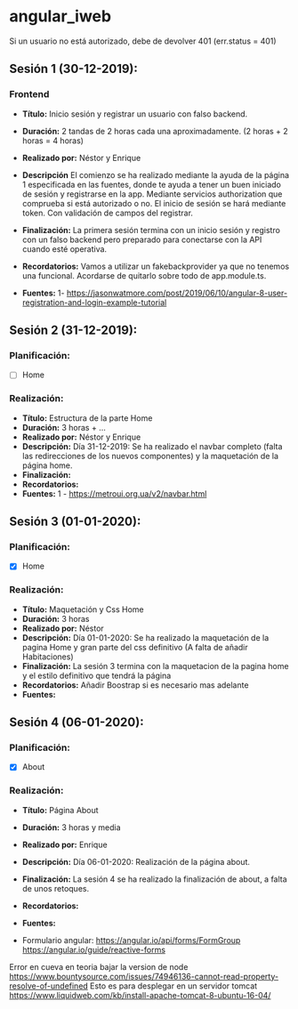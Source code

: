 # angular_iweb
Si un usuario no está autorizado, debe de devolver 401 (err.status = 401)

## Sesión 1 (30-12-2019):
### Frontend 
* **Título:** Inicio sesión y registrar un usuario con falso backend.
* **Duración:** 2 tandas de 2 horas cada una aproximadamente. (2 horas + 2 horas = 4 horas) 
* **Realizado por:** Néstor y Enrique
* **Descripción**
El comienzo se ha realizado mediante la ayuda de la página 1 especificada en las fuentes, donde te ayuda a tener
un buen iniciado de sesión y registrarse en la app. Mediante servicios authorization que comprueba si está
autorizado o no.
El inicio de sesión se hará mediante token. Con validación de campos del registrar.

* **Finalización:** La primera sesión termina con un inicio sesión y registro con un falso backend pero preparado para conectarse
con la API cuando esté operativa.

* **Recordatorios:** Vamos a utilizar un fakebackprovider ya que no tenemos una funcional.  Acordarse de quitarlo sobre todo de app.module.ts.

* **Fuentes:**
1- https://jasonwatmore.com/post/2019/06/10/angular-8-user-registration-and-login-example-tutorial

## Sesión 2 (31-12-2019):
### Planificación:
* [ ] Home

### Realización: 
* **Título:** Estructura de la parte Home
* **Duración:** 3 horas + ...
* **Realizado por:** Néstor y Enrique
* **Descripción:**
Día 31-12-2019:
Se ha realizado el navbar completo (falta las redirecciones de los nuevos componentes) y la maquetación de la página home.
* **Finalización:**
* **Recordatorios:**
* **Fuentes:**
1 - https://metroui.org.ua/v2/navbar.html

## Sesión 3 (01-01-2020):
### Planificación:
* [X] Home

### Realización: 
* **Título:** Maquetación y Css Home
* **Duración:** 3 horas
* **Realizado por:** Néstor
* **Descripción:**
Día 01-01-2020:
Se ha realizado la maquetación de la pagina Home y gran parte del css definitivo (A falta de añadir Habitaciones)
* **Finalización:**
La sesión 3 termina con la maquetacion de la pagina home y el estilo definitivo que tendrá la página
* **Recordatorios:**
Añadir Boostrap si es necesario mas adelante
* **Fuentes:**

## Sesión 4 (06-01-2020):
### Planificación:
* [X] About

### Realización: 
* **Título:** Página About
* **Duración:** 3 horas y media
* **Realizado por:** Enrique
* **Descripción:**
Día 06-01-2020:
Realización de la página about.
* **Finalización:**
La sesión 4 se ha realizado la finalización de about, a falta de unos retoques.
* **Recordatorios:**

* **Fuentes:**
- Formulario angular:
 https://angular.io/api/forms/FormGroup
 https://angular.io/guide/reactive-forms
 
 
 Error en cueva en teoria bajar la version de node
 https://www.bountysource.com/issues/74946136-cannot-read-property-resolve-of-undefined
 Esto es para desplegar en un servidor tomcat
 https://www.liquidweb.com/kb/install-apache-tomcat-8-ubuntu-16-04/
